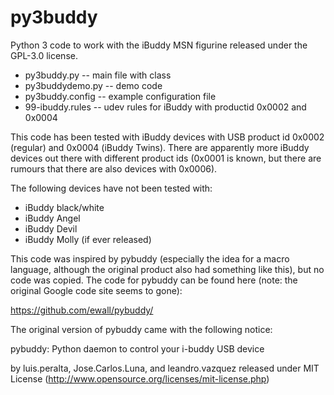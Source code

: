 # py3buddy
Python 3 code to work with the iBuddy MSN figurine released under the GPL-3.0 license.

* py3buddy.py -- main file with class
* py3buddydemo.py -- demo code
* py3buddy.config -- example configuration file
* 99-ibuddy.rules -- udev rules for iBuddy with productid 0x0002 and 0x0004

This code has been tested with iBuddy devices with USB product id 0x0002
(regular) and 0x0004 (iBuddy Twins). There are apparently more iBuddy devices
out there with different product ids (0x0001 is known, but there are rumours
that there are also devices with 0x0006).

The following devices have not been tested with:

* iBuddy black/white
* iBuddy Angel
* iBuddy Devil
* iBuddy Molly (if ever released)

This code was inspired by pybuddy (especially the idea for a macro language,
although the original product also had something like this), but no code was
copied. The code for pybuddy can be found here (note: the original Google code
site seems to gone):

https://github.com/ewall/pybuddy/

The original version of pybuddy came with the following notice:

pybuddy: Python daemon to control your i-buddy USB device

by luis.peralta, Jose.Carlos.Luna, and leandro.vazquez
released under MIT License (http://www.opensource.org/licenses/mit-license.php)
